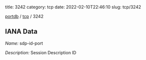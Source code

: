 title: 3242
category: tcp
date: 2022-02-10T22:46:10
slug: tcp/3242

[portdb](/) / [tcp](/category/tcp.html) / 3242


## IANA Data

_Name:_ sdp-id-port

_Description:_ Session Description ID

